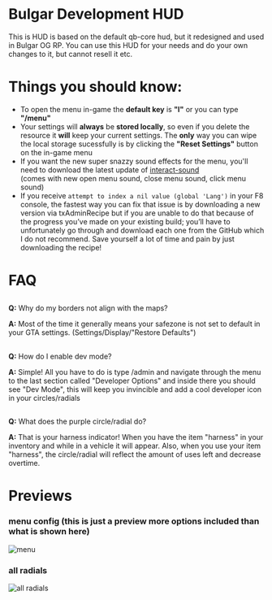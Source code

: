 # Bulgar Development HUD

This is HUD is based on the default qb-core hud, but it redesigned and used in Bulgar OG RP. You can use this HUD for your needs and do your own changes to it, but cannot resell it etc.

# Things you should know:

- To open the menu in-game the **default key** is **"I"** or you can type **"/menu"**
- Your settings will **always** be **stored locally**, so even if you delete the resource it **will** keep your current settings. The **only** way you can wipe the local storage sucessfully is by clicking the **"Reset Settings"** button on the in-game menu
- If you want the new super snazzy sound effects for the menu, you'll need to download the latest update of [interact-sound](https://github.com/qbcore-framework/interact-sound) <br>
  (comes with new open menu sound, close menu sound, click menu sound)
- If you receive `attempt to index a nil value (global 'Lang')` in your F8 console, the fastest way you can fix that issue is by downloading a new version via txAdminRecipe but if you are unable to do that because of the progress you’ve made on your existing build; you’ll have to unfortunately go through and download each one from the GitHub which I do not recommend. Save yourself a lot of time and pain by just downloading the recipe!

# FAQ

##

**Q:** Why do my borders not align with the maps?

**A:** Most of the time it generally means your safezone is not set to default in your GTA settings. (Settings/Display/"Restore Defaults")

##

##

**Q:** How do I enable dev mode?

**A:** Simple! All you have to do is type /admin and navigate through the menu to the last section called "Developer Options" and inside there you should see "Dev Mode", this will keep you invincible and add a cool developer icon in your circles/radials

##

##

**Q:** What does the purple circle/radial do?

**A:** That is your harness indicator! When you have the item "harness" in your inventory and while in a vehicle it will appear. Also, when you use your item "harness", the circle/radial will reflect the amount of uses left and decrease overtime.

##

# Previews

### menu config (this is just a preview more options included than what is shown here)

![menu](https://user-images.githubusercontent.com/91661118/149598723-b34bb93d-8885-4b3a-a0cc-ab68d756a449.PNG)

### all radials

![all radials](https://r2.fivemanage.com/pub/akd8otilo2sh.png)
